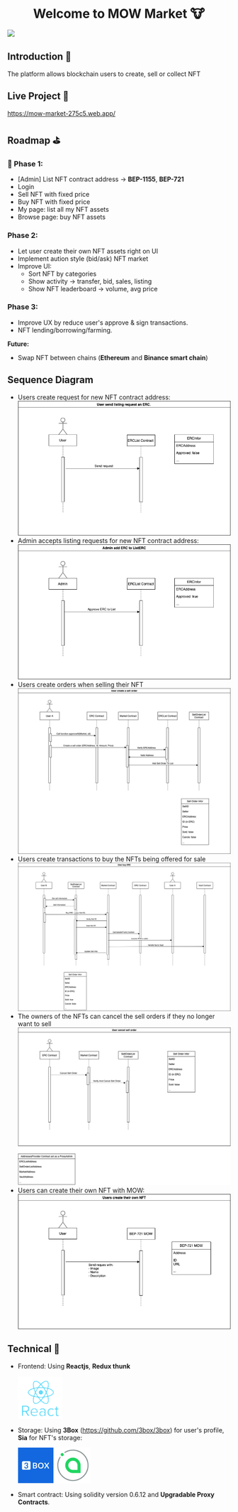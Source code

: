 <h1 align="center">Welcome to MOW Market 🐮</h1>
<p align="center">
</p>
<p>
  <img src="https://img.shields.io/badge/version-1.0-blue.svg?cacheSeconds=2592000" />
</p>

## Introduction 👋

The platform allows blockchain users to create, sell or collect NFT

## Live Project 🚀

https://mow-market-275c5.web.app/

## Roadmap ⛳

### 📌 Phase 1:

- [Admin] List NFT contract address -> **BEP-1155**, **BEP-721**
- Login
- Sell NFT with fixed price
- Buy NFT with fixed price
- My page: list all my NFT assets
- Browse page: buy NFT assets

### Phase 2:

- Let user create their own NFT assets right on UI
- Implement aution style (bid/ask) NFT market
- Improve UI:
  - Sort NFT by categories
  - Show activity -> transfer, bid, sales, listing
  - Show NFT leaderboard -> volume, avg price

### Phase 3:

- Improve UX by reduce user's approve & sign transactions.
- NFT lending/borrowing/farming.

**Future:**

- Swap NFT between chains (**Ethereum** and **Binance smart chain**)

## Sequence Diagram

- Users create request for new NFT contract address:
  <img src="./images/listNft.png" />
- Admin accepts listing requests for new NFT contract address:
  <img src="./images/addNft.png">
- Users create orders when selling their NFT
  <img src="./images/createSellOrder.png">
- Users create transactions to buy the NFTs being offered for sale
  <img src="./images/buyNft.png">
- The owners of the NFTs can cancel the sell orders if they no longer want to sell
  <img src="./images/cancelSellOrder.png">
- Users can create their own NFT with MOW:
  <img src="./images/createNFT.png">

## Technical 🤖

- Frontend: Using **Reactjs**, **Redux thunk**

  <img src="./images/reactjs.png" width="100">

- Storage: Using **3Box** (https://github.com/3box/3box) for user's profile, **Sia** for NFT's storage:

  <img src="./images/3box-.jpeg" width="80">
  <img src="./images/sia.jpg" width="80">

- Smart contract: Using solidity version 0.6.12 and **Upgradable Proxy Contracts**.
